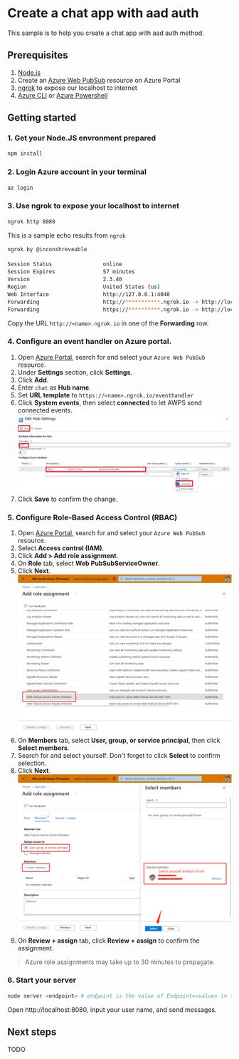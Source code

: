 # Create a chat app with aad auth

This sample is to help you create a chat app with aad auth method.

## Prerequisites

1. [Node.js](https://nodejs.org)
2. Create an [Azure Web PubSub](https://ms.portal.azure.com/#blade/HubsExtension/BrowseResource/resourceType/Microsoft.SignalRService%2FWebPubSub) resource on Azure Portal
3. [ngrok](https://ngrok.com/download) to expose our localhost to internet
4. [Azure CLI](https://docs.microsoft.com/cli/azure/) or [Azure Powershell](https://docs.microsoft.com/powershell/azure/)

## Getting started
   
### 1. Get your Node.JS envronment prepared

```bash
npm install
```

### 2. Login Azure account in your terminal

```bash
az login
```

### 3. Use ngrok to expose your localhost to internet

```bash
ngrok http 8080
```

This is a sample echo results from `ngrok`

```bash
ngrok by @inconshreveable
                                                                                                                                                                                           
Session Status                online                                                                                                                                                       
Session Expires               57 minutes                                                                                                                                                   
Version                       2.3.40                                                                                                                                                       
Region                        United States (us)                                                                                                                                           
Web Interface                 http://127.0.0.1:4040                                                                                                                                        
Forwarding                    http://***********.ngrok.io -> http://localhost:8080                                                                                                 
Forwarding                    https://**********.ngrok.io -> http://localhost:8080     
```

Copy the URL `http://<name>.ngrok.io` in one of the **Forwarding** row.

### 4. Configure an event handler on Azure portal.

1. Open [Azure Portal](https://ms.portal.azure.com/), search for and select your `Azure Web PubSub` resource.
2. Under **Settings** section, click **Settings**.
3. Click **Add**.
3. Enter `chat` as **Hub name**.
4. Set **URL template** to `https://<name>.ngrok.io/eventhandler`
5. Click **System events**, then select **connected** to let AWPS send connected events.
    ![Event Handler](./../../../docs/images/portal_event_handler.png)
1. Click **Save** to confirm the change.

### 5. Configure Role-Based Access Control (RBAC)
1. Open [Azure Portal](https://ms.portal.azure.com/), search for and select your `Azure Web PubSub` resource.
1. Select **Access control (IAM)**.
1. Click **Add > Add role assignment**.
1. On **Role** tab, select **Web PubSubServiceOwner**.
1. Click **Next**.
   ![Screenshot of Select Roles](./media/add-role-assignment-roles.png)
1. On **Members** tab, select **User, group, or service principal**, then click **Select members**.
1. Search for and select yourself. Don't forget to click **Select** to confirm selection.
1. Click **Next**.
   ![Screenshot of Select Members](./media/add-role-assignment-members.png)
1. On **Review + assign** tab, click **Review + assign** to confirm the assignment.

> Azure role assignments may take up to 30 minutes to propagate.

### 6. Start your server

```bash
node server <endpoint> # endpoint is the value of Endpoint=<value> in the connection string
```

Open http://localhost:8080, input your user name, and send messages.

## Next steps

TODO